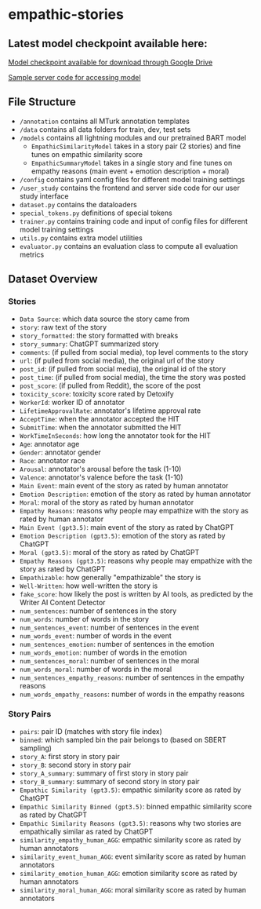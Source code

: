 # empathic-stories

## Latest model checkpoint available here:
[Model checkpoint available for download through Google Drive](https://drive.google.com/file/d/1y6SRfWGFeW9f8AnkIWiKdRYelIRbNW1I/view?usp=drive_link) 

[Sample server code for accessing model](https://drive.google.com/file/d/1ifdX5ds2wblhBZH2IU89F6szrfLvz-WB/view?usp=drive_link) 
 

## File Structure
* `/annotation` contains all MTurk annotation templates
* `/data` contains all data folders for train, dev, test sets
* `/models` contains all lightning modules and our pretrained BART model
    * `EmpathicSimilarityModel` takes in a story pair (2 stories) and fine tunes on empathic similarity score
    * `EmpathicSummaryModel` takes in a single story and fine tunes on empathy reasons (main event + emotion description + moral)
* `/config` contains yaml config files for different model training settings
* `/user_study` contains the frontend and server side code for our user study interface
* `dataset.py` contains the dataloaders
* `special_tokens.py` definitions of special tokens
* `trainer.py` contains training code and input of config files for different model training settings
* `utils.py` contains extra model utilities
* `evaluator.py` contains an evaluation class to compute all evaluation metrics

## Dataset Overview
### Stories
* `Data Source`: which data source the story came from
* `story`: raw text of the story
* `story_formatted`: the story formatted with breaks
* `story_summary`: ChatGPT summarized story
* `comments`: (if pulled from social media), top level comments to the story
* `url`: (if pulled from social media), the original url of the story
* `post_id`: (if pulled from social media), the original id of the story
* `post_time`: (if pulled from social media), the time the story was posted
* `post_score`: (if pulled from Reddit), the score of the post
* `toxicity_score`: toxicity score rated by Detoxify
* `WorkerId`: worker ID of annotator
* `LifetimeApprovalRate`: annotator's lifetime approval rate
* `AcceptTime`: when the annotator accepted the HIT
* `SubmitTime`: when the annotator submitted the HIT
* `WorkTimeInSeconds`: how long the annotator took for the HIT
* `Age`: annotator age
* `Gender`: annotator gender
* `Race`: annotator race
* `Arousal`: annotator's arousal before the task (1-10)
* `Valence`: annotator's valence before the task (1-10)
* `Main Event`: main event of the story as rated by human annotator
* `Emotion Description`: emotion of the story as rated by human annotator
* `Moral`: moral of the story as rated by human annotator
* `Empathy Reasons`: reasons why people may empathize with the story as rated by human annotator
* `Main Event (gpt3.5)`: main event of the story as rated by ChatGPT
* `Emotion Description (gpt3.5)`: emotion of the story as rated by ChatGPT
* `Moral (gpt3.5)`: moral of the story as rated by ChatGPT
* `Empathy Reasons (gpt3.5)`: reasons why people may empathize with the story as rated by ChatGPT
* `Empathizable`: how generally "empathizable" the story is
* `Well-Written`: how well-written the story is
* `fake_score`: how likely the post is written by AI tools, as predicted by the Writer AI Content Detector
* `num_sentences`: number of sentences in the story
* `num_words`: number of words in the story
* `num_sentences_event`: number of sentences in the event
* `num_words_event`: number of words in the event
* `num_sentences_emotion`: number of sentences in the emotion
* `num_words_emotion`: number of words in the emotion
* `num_sentences_moral`: number of sentences in the moral
* `num_words_moral`: number of words in the moral
* `num_sentences_empathy_reasons`: number of sentences in the empathy reasons
* `num_words_empathy_reasons`: number of words in the empathy reasons


### Story Pairs
* `pairs`: pair ID (matches with story file index)
* `binned`: which sampled bin the pair belongs to (based on SBERT sampling)
* `story_A`: first story in story pair
* `story_B`: second story in story pair
* `story_A_summary`: summary of first story in story pair
* `story_B_summary`: summary of second story in story pair
* `Empathic Similarity (gpt3.5)`: empathic similarity score as rated by ChatGPT
* `Empathic Similarity Binned (gpt3.5)`: binned empathic similarity score as rated by ChatGPT
* `Empathic Similarity Reasons (gpt3.5)`: reasons why two stories are empathically similar as rated by ChatGPT
* `similarity_empathy_human_AGG`: empathic similarity score as rated by human annotators
* `similarity_event_human_AGG`: event similarity score as rated by human annotators
* `similarity_emotion_human_AGG`: emotion similarity score as rated by human annotators
* `similarity_moral_human_AGG`: moral similarity score as rated by human annotators

